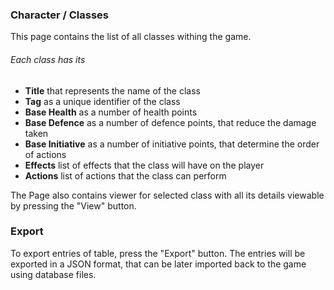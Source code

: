 ### Character / Classes

This page contains the list of all classes withing the game. <br>
###### Each class has its
- **Title** that represents the name of the class
- **Tag** as a unique identifier of the class
- **Base Health** as a number of health points
- **Base Defence** as a number of defence points, that reduce the damage taken
- **Base Initiative** as a number of initiative points, that determine the order of actions
- **Effects** list of effects that the class will have on the player
- **Actions** list of actions that the class can perform

The Page also contains viewer for selected class with all its details viewable by pressing the "View" button.

### Export
To export entries of table, press the "Export" button. The entries will be exported in a JSON format, that can be later imported back to the game using database files.
